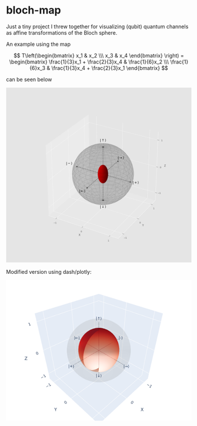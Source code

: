 # bloch-map

Just a tiny project I threw together for visualizing (qubit) quantum channels as affine transformations of the Bloch sphere.

An example using the map

$$
T\left(\begin{bmatrix} x_1 & x_2 \\\ x_3 & x_4 \end{bmatrix} \right) =
\begin{bmatrix} \frac{1}{3}x_1 + \frac{2}{3}x_4 & \frac{1}{6}x_2 \\\ \frac{1}{6}x_3 & \frac{1}{3}x_4 + \frac{2}{3}x_1 \end{bmatrix}
$$

can be seen below

![alt text](https://github.com/magnuax/bloch-map/blob/main/examples/example.png?raw=true)


Modified version using dash/plotly:

![alt text](https://github.com/magnuax/bloch-map/blob/main/examples/dash.png?raw=true)
